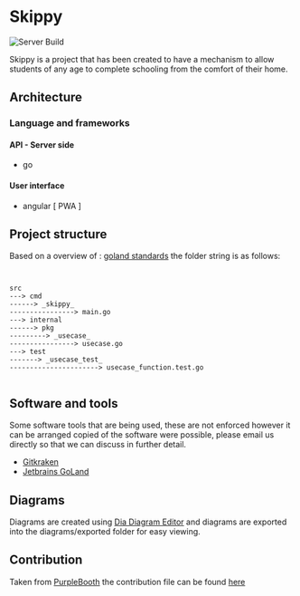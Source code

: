 # Skippy   

![Server Build](https://github.com/leeroya/skippy/workflows/Server%20Build/badge.svg?branch=master)

Skippy is a project that has been created to have a mechanism to allow students of any age to complete schooling from the comfort of their home. 


## Architecture

### Language and frameworks

#### API - Server side

- go

#### User interface

- angular [ PWA ]

## Project structure

Based on a overview of : [goland standards](https://github.com/golang-standards/project-layout)  the folder string is as follows:

```


src
---> cmd
------> _skippy_
----------------> main.go
---> internal
------> pkg
---------> _usecase_
----------------> usecase.go
---> test
-------> _usecase_test_
----------------------> usecase_function.test.go


```

## Software and tools

Some software tools that are being used, these are not enforced however it can be arranged copied of the software were possible, please email us directly so that we can discuss in further detail.

 * [Gitkraken](https://www.gitkraken.com/b)
 * [Jetbrains GoLand](https://www.jetbrains.com/go/)

## Diagrams

Diagrams are created using [Dia Diagram Editor](http://dia-installer.de/) and diagrams are exported into the diagrams/exported folder for easy viewing.

## Contribution

Taken from [PurpleBooth](https://gist.github.com/PurpleBooth/b24679402957c63ec426) the contribution file can be found [here](CONTRIBUTING.md)
